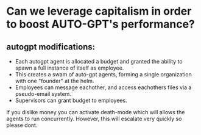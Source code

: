 # Can we leverage capitalism in order to boost AUTO-GPT's performance? 

## autogpt modifications: 
- Each autogpt agent is allocated a budget and granted the ability to spawn a full instance of itself as employee.
- This creates a swam of auto-gpt agents, forming a single organization with one "founder" at the helm. 
- Employees can message eachother, and access eachothers files via a pseudo-email system.
- Supervisors can grant budget to employees. 

If you dislike money you can activate death-mode which will allows the agents to run concurrently. However, this will escalate
very quickly so please dont. 

